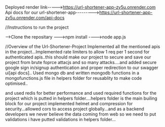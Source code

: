 Deployed render link----->https://url-shortener-app-zv5u.onrender.com
Api docs for our url-shortener-app--------->https://url-shortener-app-zv5u.onrender.com/api-docs

//Instructions to run the project

-->Clone the repositary
--->npm install
---->node app.js

//Overview of the Url-Shortener-Project
Implemented all the mentioned apis in the project...Implemented rate limiters to allow 1 req per 1 second for authenticated apis..this should make our project to secure and save our project from brute foprce attacjs and so many attacks....and added secure google sign in/signup authentication
and proper redirection to our swagger ui[api docs]..
Used mongo db and written mongodb functions in a mongofunctions.js file in helpers folder for reusablity to make code optimised..

and used redis for better performance 
and used required functions for the project which is putted in helpers folder....helpers folder is the main builing block for our project  implemented helmet and compression for security...allowed cors to access project globally...and as a backend developers we never believe the data coming from web so we need to put validations i have putted validations in helpers folder...

